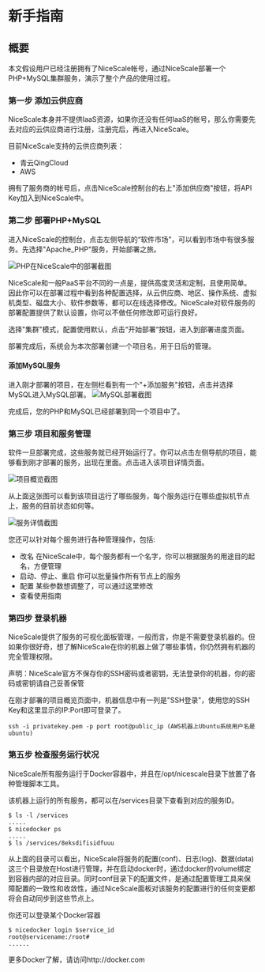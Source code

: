 # 新手指南
## 概要
本文假设用户已经注册拥有了NiceScale帐号，通过NiceScale部署一个PHP+MySQL集群服务，演示了整个产品的使用过程。

### 第一步 添加云供应商
NiceScale本身并不提供IaaS资源，如果你还没有任何IaaS的帐号，那么你需要先去对应的云供应商进行注册，注册完后，再进入NiceScale。

目前NiceScale支持的云供应商列表：

- 青云QingCloud
- AWS

拥有了服务商的帐号后，点击NiceScale控制台的右上"添加供应商"按钮，将API Key加入到NiceScale中。

### 第二步 部署PHP+MySQL
进入NiceScale的控制台，点击左侧导航的“软件市场”，可以看到市场中有很多服务。先选择"Apache_PHP"服务，开始部署之旅。

![PHP在NiceScale中的部署截图](/screenshot/Apache_PHP_deploy.png "PHP5 Deploy")

NiceScale和一般PaaS平台不同的一点是，提供高度灵活和定制，且使用简单。因此你可以在部署过程中看到各种配置选择，从云供应商、地区、操作系统、虚拟机类型、磁盘大小、软件参数等，都可以在线选择修改。NiceScale对软件服务的部署配置提供了默认设置，你可以不做任何修改即可运行良好。

选择"集群"模式，配置使用默认，点击“开始部署“按钮，进入到部署进度页面。

部署完成后，系统会为本次部署创建一个项目名，用于日后的管理。

#### 添加MySQL服务
进入刚才部署的项目，在左侧栏看到有一个"+添加服务"按钮，点击并选择MySQL进入MySQL部署。
![MySQL部署截图](/screenshot/MySQL_deploy.png "MySQL Deploy")

完成后，您的PHP和MySQL已经部署到同一个项目中了。

### 第三步 项目和服务管理
软件一旦部署完成，这些服务就已经开始运行了。你可以点击左侧导航的项目，能够看到刚才部署的服务，出现在里面。点击进入该项目详情页面。

![项目概览截图](/screenshot/prj_overview.png "Project Overview")

从上面这张图可以看到该项目运行了哪些服务，每个服务运行在哪些虚拟机节点上，服务的目前状态如何等。

![服务详情截图](/screenshot/svc_detail.png "Service Detail")

您还可以针对每个服务进行各种管理操作，包括:

- 改名  在NiceScale中，每个服务都有一个名字，你可以根据服务的用途目的起名，方便管理
- 启动、停止、重启  你可以批量操作所有节点上的服务
- 配置  某些参数想调整了，可以通过这里修改
- 查看使用指南

### 第四步 登录机器
NiceScale提供了服务的可视化面板管理，一般而言，你是不需要登录机器的。但如果你很好奇，想了解NiceScale在你的机器上做了哪些事情，你仍然拥有机器的完全管理权限。

声明：NiceScale官方不保存你的SSH密码或者密钥，无法登录你的机器，你的密码或密钥请自己妥善保管

在刚才部署的项目概览页面中，机器信息中有一列是"SSH登录"，使用您的SSH Key和这里显示的IP:Port即可登录了。

```
ssh -i privatekey.pem -p port root@public_ip (AWS机器上Ubuntu系统用户名是ubuntu)
```

### 第五步 检查服务运行状况
NiceScale所有服务运行于Docker容器中，并且在/opt/nicescale目录下放置了各种管理脚本工具。

该机器上运行的所有服务，都可以在/services目录下查看到对应的服务ID。

```
$ ls -l /services
.....
$ nicedocker ps
.....
$ ls /services/8eksdifisidfuuu
```

从上面的目录可以看出，NiceScale将服务的配置(conf)、日志(log)、数据(data)这三个目录放在Host进行管理，并在启动docker时，通过docker的volume绑定到容器内部的对应目录。同时conf目录下的配置文件，是通过配置管理工具来保障配置的一致性和收敛性，通过NiceScale面板对该服务的配置进行的任何变更都将会自动同步到这些节点上。

你还可以登录某个Docker容器

```
$ nicedocker login $service_id
root@servicename:/root# 
......
```

更多Docker了解，请访问http://docker.com


